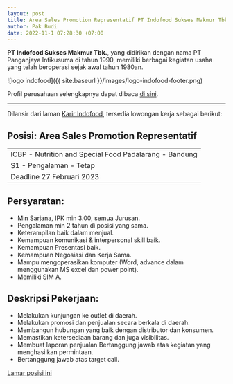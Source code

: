 ```yaml
---
layout: post
title: Area Sales Promotion Representatif PT Indofood Sukses Makmur Tbk
author: Pak Budi
date: 2022-11-1 07:28:30 +07:00
---
```


**PT Indofood Sukses Makmur Tbk.**, yang didirikan dengan nama PT Panganjaya Intikusuma di tahun 1990, memiliki berbagai kegiatan usaha yang telah beroperasi sejak awal tahun 1980an.

![logo indofood]({{ site.baseurl }}/images/logo-indofood-footer.png)

Profil perusahaan selengkapnya dapat dibaca [di sini](https://www.indofood.com/company/history).

---

Dilansir dari laman [Karir Indofood](https://career.indofood.com/vacancy_detail.aspx?id=8922), tersedia lowongan kerja sebagai berikut:

## Posisi: Area Sales Promotion Representatif ##

|   |
| --- |
| ICBP - Nutrition and Special Food Padalarang - Bandung |
| S1 - Pengalaman - Tetap |
| Deadline 27 Februari 2023 |

## Persyaratan:

- Min Sarjana, IPK min 3.00, semua Jurusan.
- Pengalaman min 2 tahun di posisi yang sama.
- Keterampilan baik dalam menjual.
- Kemampuan komunikasi & interpersonal skill baik.
- Kemampuan Presentasi baik.
- Kemampuan Negosiasi dan Kerja Sama.
- Mampu mengoperasikan komputer (Word, advance dalam menggunakan MS excel dan power point).
- Memiliki SIM A.


## Deskripsi Pekerjaan:

- Melakukan kunjungan ke outlet di daerah.
- Melakukan promosi dan penjualan secara berkala di daerah.
- Membangun hubungan yang baik dengan distributor dan konsumen.
- Memastikan ketersediaan barang dan juga visibilitas.
- Membuat laporan penjualan Bertanggung jawab atas kegiatan yang menghasilkan permintaan.
- Bertanggung jawab atas target call.


<div class="apply"><a href="https://career.indofood.com/vacancy_detail.aspx?id=8922">Lamar posisi ini</a></div>
